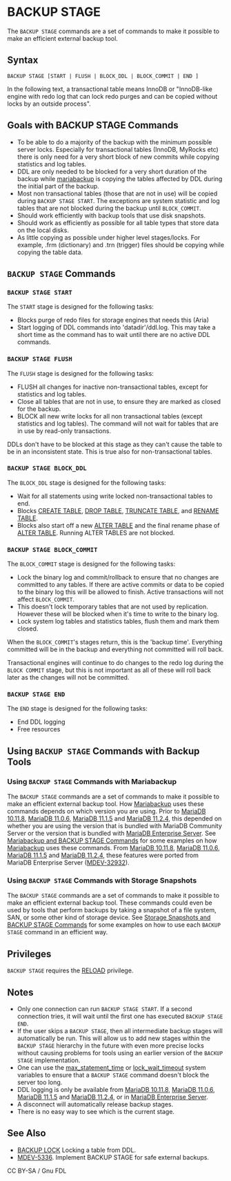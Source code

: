 # BACKUP STAGE

The `BACKUP STAGE` commands are a set of commands to make it possible to make an efficient external backup tool.

## Syntax

```
BACKUP STAGE [START | FLUSH | BLOCK_DDL | BLOCK_COMMIT | END ]
```

In the following text, a transactional table means InnoDB or "InnoDB-like engine with redo log that can lock redo purges and can be copied without locks by an outside process".

## Goals with BACKUP STAGE Commands

* To be able to do a majority of the backup with the minimum possible server locks. Especially for transactional tables (InnoDB, MyRocks etc) there is only need for a very short block of new commits while copying statistics and log tables.
* DDL are only needed to be blocked for a very short duration of the backup while [mariabackup](../../../../server-usage/backup-and-restore/mariabackup/) is copying the tables affected by DDL during the initial part of the backup.
* Most non transactional tables (those that are not in use) will be copied during `BACKUP STAGE START`. The exceptions are system statistic and log tables that are not blocked during the backup until `BLOCK_COMMIT`.
* Should work efficiently with backup tools that use disk snapshots.
* Should work as efficiently as possible for all table types that store data on the local disks.
* As little copying as possible under higher level stages/locks. For example, .frm (dictionary) and .trn (trigger) files should be copying while copying the table data.

## `BACKUP STAGE` Commands

### `BACKUP STAGE START`

The `START` stage is designed for the following tasks:

* Blocks purge of redo files for storage engines that needs this (Aria)
* Start logging of DDL commands into 'datadir'/ddl.log. This may take a short time as the command has to wait until there are no active DDL commands.

### `BACKUP STAGE FLUSH`

The `FLUSH` stage is designed for the following tasks:

* FLUSH all changes for inactive non-transactional tables, except for statistics and log tables.
* Close all tables that are not in use, to ensure they are marked as closed for the backup.
* BLOCK all new write locks for all non transactional tables (except statistics and log tables). The command will not wait for tables that are in use by read-only transactions.

DDLs don't have to be blocked at this stage as they can't cause the table to be in an inconsistent state. This is true also for non-transactional tables.

### `BACKUP STAGE BLOCK_DDL`

The `BLOCK_DDL` stage is designed for the following tasks:

* Wait for all statements using write locked non-transactional tables to end.
* Blocks [CREATE TABLE](../../data-definition/create/create-table.md), [DROP TABLE](../../data-definition/drop/drop-table.md), [TRUNCATE TABLE](../../table-statements/truncate-table.md), and [RENAME TABLE](../../data-definition/rename-table.md).
* Blocks also start off a new [ALTER TABLE](../../data-definition/alter/alter-table.md) and the final rename phase of [ALTER TABLE](../../data-definition/alter/alter-table.md). Running ALTER TABLES are not blocked.

### `BACKUP STAGE BLOCK_COMMIT`

The `BLOCK_COMMIT` stage is designed for the following tasks:

* Lock the binary log and commit/rollback to ensure that no changes are committed to any tables. If there are active commits or data to be copied to the binary log this will be allowed to finish. Active transactions will not affect `BLOCK_COMMIT`.
* This doesn't lock temporary tables that are not used by replication. However these will be blocked when it's time to write to the binary log.
* Lock system log tables and statistics tables, flush them and mark them closed.

When the `BLOCK_COMMIT`'s stages return, this is the 'backup time'. Everything committed will be in the backup and everything not committed will roll back.

Transactional engines will continue to do changes to the redo log during the `BLOCK COMMIT` stage, but this is not important as all of these will roll back later as the changes will not be committed.

### `BACKUP STAGE END`

The `END` stage is designed for the following tasks:

* End DDL logging
* Free resources

## Using `BACKUP STAGE` Commands with Backup Tools

### Using `BACKUP STAGE` Commands with Mariabackup

The `BACKUP STAGE` commands are a set of commands to make it possible to make an efficient external backup tool. How [Mariabackup](../../../../server-usage/backup-and-restore/mariabackup/) uses these commands depends on which version you are using. Prior to [MariaDB 10.11.8](https://app.gitbook.com/s/aEnK0ZXmUbJzqQrTjFyb/community-server/mariadb-10-11-series/mariadb-10-11-8-release-notes), [MariaDB 11.0.6](https://app.gitbook.com/s/aEnK0ZXmUbJzqQrTjFyb/community-server/old-releases/release-notes-mariadb-11-0-series/mariadb-11-0-6-release-notes), [MariaDB 11.1.5](https://app.gitbook.com/s/aEnK0ZXmUbJzqQrTjFyb/community-server/old-releases/release-notes-mariadb-11-1-series/mariadb-11-1-5-release-notes) and [MariaDB 11.2.4](https://app.gitbook.com/s/aEnK0ZXmUbJzqQrTjFyb/community-server/old-releases/release-notes-mariadb-11-2-series/mariadb-11-2-4-release-notes), this depended on whether you are using the version that is bundled with MariaDB Community Server or the version that is bundled with [MariaDB Enterprise Server](../../../../../en/mariadb-enterprise-server/). See [Mariabackup and BACKUP STAGE Commands](broken-reference) for some examples on how [Mariabackup](../../../../server-usage/backup-and-restore/mariabackup/) uses these commands. From [MariaDB 10.11.8](https://app.gitbook.com/s/aEnK0ZXmUbJzqQrTjFyb/community-server/mariadb-10-11-series/mariadb-10-11-8-release-notes), [MariaDB 11.0.6](https://app.gitbook.com/s/aEnK0ZXmUbJzqQrTjFyb/community-server/old-releases/release-notes-mariadb-11-0-series/mariadb-11-0-6-release-notes), [MariaDB 11.1.5](https://app.gitbook.com/s/aEnK0ZXmUbJzqQrTjFyb/community-server/old-releases/release-notes-mariadb-11-1-series/mariadb-11-1-5-release-notes) and [MariaDB 11.2.4](https://app.gitbook.com/s/aEnK0ZXmUbJzqQrTjFyb/community-server/old-releases/release-notes-mariadb-11-2-series/mariadb-11-2-4-release-notes), these features were ported from MariaDB Enterprise Server ([MDEV-32932](https://jira.mariadb.org/browse/MDEV-32932)).

### Using `BACKUP STAGE` Commands with Storage Snapshots

The `BACKUP STAGE` commands are a set of commands to make it possible to make an efficient external backup tool. These commands could even be used by tools that perform backups by taking a snapshot of a file system, SAN, or some other kind of storage device. See [Storage Snapshots and BACKUP STAGE Commands](storage-snapshots-and-backup-stage-commands.md) for some examples on how to use each `BACKUP STAGE` command in an efficient way.

## Privileges

`BACKUP STAGE` requires the [RELOAD](../../account-management-sql-statements/grant.md) privilege.

## Notes

* Only one connection can run `BACKUP STAGE START`. If a second connection tries, it will wait until the first one has executed `BACKUP STAGE END`.
* If the user skips a `BACKUP STAGE`, then all intermediate backup stages will automatically be run. This will allow us to add new stages within the `BACKUP STAGE` hierarchy in the future with even more precise locks without causing problems for tools using an earlier version of the `BACKUP STAGE` implementation.
* One can use the [max\_statement\_time](../../../../ha-and-performance/optimization-and-tuning/system-variables/server-system-variables.md#max_statement_time) or [lock\_wait\_timeout](../../../../ha-and-performance/optimization-and-tuning/system-variables/server-system-variables.md#lock_wait_timeout) system variables to ensure that a `BACKUP STAGE` command doesn't block the server too long.
* DDL logging is only be available from [MariaDB 10.11.8](https://app.gitbook.com/s/aEnK0ZXmUbJzqQrTjFyb/community-server/mariadb-10-11-series/mariadb-10-11-8-release-notes), [MariaDB 11.0.6](https://app.gitbook.com/s/aEnK0ZXmUbJzqQrTjFyb/community-server/old-releases/release-notes-mariadb-11-0-series/mariadb-11-0-6-release-notes), [MariaDB 11.1.5](https://app.gitbook.com/s/aEnK0ZXmUbJzqQrTjFyb/community-server/old-releases/release-notes-mariadb-11-1-series/mariadb-11-1-5-release-notes) and [MariaDB 11.2.4](https://app.gitbook.com/s/aEnK0ZXmUbJzqQrTjFyb/community-server/old-releases/release-notes-mariadb-11-2-series/mariadb-11-2-4-release-notes), or in [MariaDB Enterprise Server](../../../../../en/mariadb-enterprise-server/).
* A disconnect will automatically release backup stages.
* There is no easy way to see which is the current stage.

## See Also

* [BACKUP LOCK](backup-lock.md) Locking a table from DDL.
* [MDEV-5336](https://jira.mariadb.org/browse/MDEV-5336). Implement BACKUP STAGE for safe external backups.

CC BY-SA / Gnu FDL
